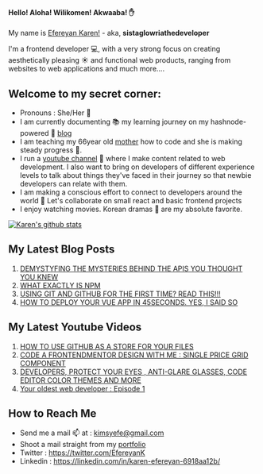 
#### Hello! Aloha! Wilikomen! Akwaaba! :hand:
My name is [Efereyan Karen!](https://karenefe.netlify.app) - aka, **sistaglowriathedeveloper**

I'm a frontend developer :computer:, with a very strong focus on creating aesthetically pleasing :sunny: and functional web products, ranging from websites to web applications and much more....

## Welcome to my secret corner:
* Pronouns : She/Her :woman:
* I am currently documenting :books: my learning journey on my hashnode-powered :pencil: [blog](https://karenefereyan.hashnode.dev)
* I am teaching my 66year old [mother](https://twitter.com/PatienceEferey1) how to code and she is making steady progress :rocket:.
* I run a [youtube channel](https://www.youtube.com/results?search_query=karen+efereyan) :microphone: where I make content related to web development. I also want to bring on developers of different experience levels to talk about things they've faced in their journey so that newbie developers can relate with them.
* I am making a conscious effort to connect to developers around the world :checkered_flag: Let's collaborate on small react and basic frontend projects
* I enjoy watching movies. Korean dramas :dvd: are my absolute favorite.

[![Karen's github stats](https://github-readme-stats.vercel.app/api?username=KarenEfereyan)](https://github.com/KarenEfereyan/github-readme-stats&count_private=true&show_icons=true&theme=synthwave)

## My Latest Blog Posts
1. [DEMYSTYFING THE MYSTERIES BEHIND THE APIS YOU THOUGHT YOU KNEW](https://karenefereyan.hashnode.dev/demystyfing-the-mysteries-behind-the-apis-you-thought-you-knew-ckddao89z00luyss119jpgthw)
2. [WHAT EXACTLY IS NPM](https://karenefereyan.hashnode.dev/what-exactly-is-npm-ckda3mnhg00csnns115jvb3xd)
3. [USING GIT AND GITHUB FOR THE FIRST TIME? READ THIS!!!](https://karenefereyan.hashnode.dev/using-git-and-github-for-the-first-time-read-this-ckc8qfft700e9ups1ffombsjs?guid=none&deviceId=68cdfd23-edd0-4d1a-8af4-58a9d61c8619)
4. [HOW TO DEPLOY YOUR VUE APP IN 45SECONDS. YES, I SAID SO](https://karenefereyan.hashnode.dev/how-to-deploy-your-vue-app-in-45seconds-yes-i-said-so-ckcpd888l008g9ss1c8t53rn9?guid=none&deviceId=68cdfd23-edd0-4d1a-8af4-58a9d61c8619)

## My Latest Youtube Videos
1. [HOW TO USE GITHUB AS A STORE FOR YOUR FILES](https://www.youtube.com/watch?v=lBTvt7ZsX38)
2. [CODE A FRONTENDMENTOR DESIGN WITH ME : SINGLE PRICE GRID COMPONENT](https://www.youtube.com/watch?v=XJte6qey9FE&t=151s)
3. [DEVELOPERS, PROTECT YOUR EYES , ANTI-GLARE GLASSES, CODE EDITOR COLOR THEMES AND MORE](https://www.youtube.com/watch?v=AImzkNqfGXk&t=13s)
4. [Your oldest web developer : Episode 1](https://www.youtube.com/watch?v=2WN4oWLYvPg&t=12s)


## How to Reach Me
* Send me a mail :mailbox: at : kimsyefe@gmail.com
* Shoot a mail straight from my [portfolio](http://karenefe.netlify.app)
* Twitter : https://twitter.com/EfereyanK
* Linkedin : https://linkedin.com/in/karen-efereyan-6918aa12b/
